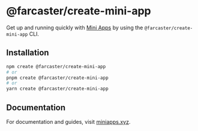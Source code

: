 # @farcaster/create-mini-app

Get up and running quickly with [Mini Apps](https://miniapps.xyz) by using the `@farcaster/create-mini-app` CLI.

## Installation

```bash
npm create @farcaster/create-mini-app
# or
pnpm create @farcaster/create-mini-app
# or
yarn create @farcaster/create-mini-app
```

## Documentation

For documentation and guides, visit [miniapps.xyz](https://miniapps.xyz/docs/getting-started).
